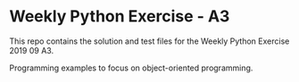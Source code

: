 # Weekly Python Exercise - A3

This repo contains the solution and test files for the Weekly Python Exercise 2019 09 A3.

Programming examples to focus on object-oriented programming.
